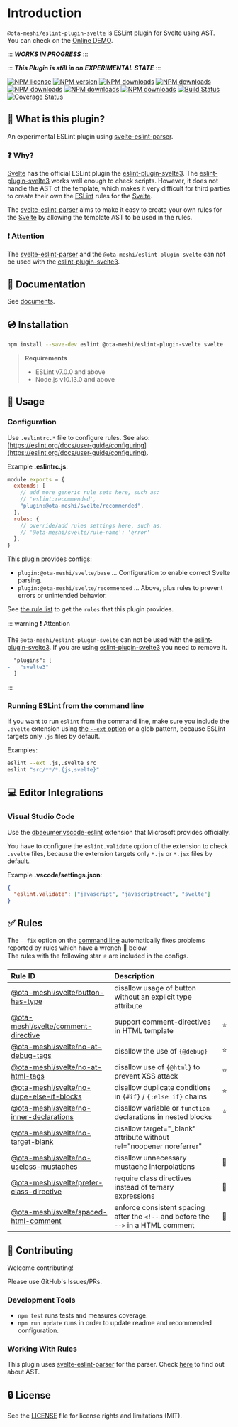 # Introduction

`@ota-meshi/eslint-plugin-svelte` is ESLint plugin for Svelte using AST.  
You can check on the [Online DEMO](https://ota-meshi.github.io/eslint-plugin-svelte/playground/).

::: **_WORKS IN PROGRESS_** :::

::: **_This Plugin is still in an EXPERIMENTAL STATE_** :::

[![NPM license](https://img.shields.io/npm/l/@ota-meshi/eslint-plugin-svelte.svg)](https://www.npmjs.com/package/@ota-meshi/eslint-plugin-svelte)
[![NPM version](https://img.shields.io/npm/v/@ota-meshi/eslint-plugin-svelte.svg)](https://www.npmjs.com/package/@ota-meshi/eslint-plugin-svelte)
[![NPM downloads](https://img.shields.io/badge/dynamic/json.svg?label=downloads&colorB=green&suffix=/day&query=$.downloads&uri=https://api.npmjs.org//downloads/point/last-day/@ota-meshi/eslint-plugin-svelte&maxAge=3600)](http://www.npmtrends.com/@ota-meshi/eslint-plugin-svelte)
[![NPM downloads](https://img.shields.io/npm/dw/@ota-meshi/eslint-plugin-svelte.svg)](http://www.npmtrends.com/@ota-meshi/eslint-plugin-svelte)
[![NPM downloads](https://img.shields.io/npm/dm/@ota-meshi/eslint-plugin-svelte.svg)](http://www.npmtrends.com/@ota-meshi/eslint-plugin-svelte)
[![NPM downloads](https://img.shields.io/npm/dy/@ota-meshi/eslint-plugin-svelte.svg)](http://www.npmtrends.com/@ota-meshi/eslint-plugin-svelte)
[![NPM downloads](https://img.shields.io/npm/dt/@ota-meshi/eslint-plugin-svelte.svg)](http://www.npmtrends.com/@ota-meshi/eslint-plugin-svelte)
[![Build Status](https://github.com/ota-meshi/eslint-plugin-svelte/workflows/CI/badge.svg?branch=main)](https://github.com/ota-meshi/eslint-plugin-svelte/actions?query=workflow%3ACI)
[![Coverage Status](https://coveralls.io/repos/github/ota-meshi/eslint-plugin-svelte/badge.svg?branch=main)](https://coveralls.io/github/ota-meshi/eslint-plugin-svelte?branch=main)

## :name_badge: What is this plugin?

An experimental ESLint plugin using [svelte-eslint-parser].

### ❓ Why?

[Svelte] has the official ESLint plugin the [eslint-plugin-svelte3]. The [eslint-plugin-svelte3] works well enough to check scripts. However, it does not handle the AST of the template, which makes it very difficult for third parties to create their own the [ESLint] rules for the [Svelte].

The [svelte-eslint-parser] aims to make it easy to create your own rules for the [Svelte] by allowing the template AST to be used in the rules.

### ❗ Attention

The [svelte-eslint-parser] and the `@ota-meshi/eslint-plugin-svelte` can not be used with the [eslint-plugin-svelte3].

[svelte-eslint-parser]: https://www.npmjs.com/package/svelte-eslint-parser
[eslint-plugin-svelte3]: https://github.com/sveltejs/eslint-plugin-svelte3
[eslint]: https://eslint.org/

<!--DOCS_IGNORE_START-->

## :book: Documentation

See [documents](https://ota-meshi.github.io/eslint-plugin-svelte/).

## :cd: Installation

```bash
npm install --save-dev eslint @ota-meshi/eslint-plugin-svelte svelte
```

> **Requirements**
>
> - ESLint v7.0.0 and above
> - Node.js v10.13.0 and above

<!--DOCS_IGNORE_END-->

## :book: Usage

<!--USAGE_SECTION_START-->
<!--USAGE_GUIDE_START-->

### Configuration

Use `.eslintrc.*` file to configure rules. See also: [https://eslint.org/docs/user-guide/configuring](https://eslint.org/docs/user-guide/configuring).

Example **.eslintrc.js**:

```js
module.exports = {
  extends: [
    // add more generic rule sets here, such as:
    // 'eslint:recommended',
    "plugin:@ota-meshi/svelte/recommended",
  ],
  rules: {
    // override/add rules settings here, such as:
    // '@ota-meshi/svelte/rule-name': 'error'
  },
}
```

This plugin provides configs:

- `plugin:@ota-meshi/svelte/base` ... Configuration to enable correct Svelte parsing.
- `plugin:@ota-meshi/svelte/recommended` ... Above, plus rules to prevent errors or unintended behavior.

See [the rule list](https://ota-meshi.github.io/eslint-plugin-svelte/rules/) to get the `rules` that this plugin provides.

::: warning ❗ Attention

The `@ota-meshi/eslint-plugin-svelte` can not be used with the [eslint-plugin-svelte3].
If you are using [eslint-plugin-svelte3] you need to remove it.

```diff
  "plugins": [
-   "svelte3"
  ]
```

:::

### Running ESLint from the command line

If you want to run `eslint` from the command line, make sure you include the `.svelte` extension using [the `--ext` option](https://eslint.org/docs/user-guide/configuring#specifying-file-extensions-to-lint) or a glob pattern, because ESLint targets only `.js` files by default.

Examples:

```bash
eslint --ext .js,.svelte src
eslint "src/**/*.{js,svelte}"
```

## :computer: Editor Integrations

### Visual Studio Code

Use the [dbaeumer.vscode-eslint](https://marketplace.visualstudio.com/items?itemName=dbaeumer.vscode-eslint) extension that Microsoft provides officially.

You have to configure the `eslint.validate` option of the extension to check `.svelte` files, because the extension targets only `*.js` or `*.jsx` files by default.

Example **.vscode/settings.json**:

```json
{
  "eslint.validate": ["javascript", "javascriptreact", "svelte"]
}
```

<!--USAGE_GUIDE_END-->
<!--USAGE_SECTION_END-->

## :white_check_mark: Rules

<!--RULES_SECTION_START-->

The `--fix` option on the [command line](https://eslint.org/docs/user-guide/command-line-interface#fixing-problems) automatically fixes problems reported by rules which have a wrench :wrench: below.  
The rules with the following star :star: are included in the configs.

<!--RULES_TABLE_START-->

| Rule ID | Description |    |
|:--------|:------------|:---|
| [@ota-meshi/svelte/button-has-type](https://ota-meshi.github.io/eslint-plugin-svelte/rules/button-has-type.html) | disallow usage of button without an explicit type attribute |  |
| [@ota-meshi/svelte/comment-directive](https://ota-meshi.github.io/eslint-plugin-svelte/rules/comment-directive.html) | support comment-directives in HTML template | :star: |
| [@ota-meshi/svelte/no-at-debug-tags](https://ota-meshi.github.io/eslint-plugin-svelte/rules/no-at-debug-tags.html) | disallow the use of `{@debug}` | :star: |
| [@ota-meshi/svelte/no-at-html-tags](https://ota-meshi.github.io/eslint-plugin-svelte/rules/no-at-html-tags.html) | disallow use of `{@html}` to prevent XSS attack | :star: |
| [@ota-meshi/svelte/no-dupe-else-if-blocks](https://ota-meshi.github.io/eslint-plugin-svelte/rules/no-dupe-else-if-blocks.html) | disallow duplicate conditions in `{#if}` / `{:else if}` chains | :star: |
| [@ota-meshi/svelte/no-inner-declarations](https://ota-meshi.github.io/eslint-plugin-svelte/rules/no-inner-declarations.html) | disallow variable or `function` declarations in nested blocks | :star: |
| [@ota-meshi/svelte/no-target-blank](https://ota-meshi.github.io/eslint-plugin-svelte/rules/no-target-blank.html) | disallow target="_blank" attribute without rel="noopener noreferrer" |  |
| [@ota-meshi/svelte/no-useless-mustaches](https://ota-meshi.github.io/eslint-plugin-svelte/rules/no-useless-mustaches.html) | disallow unnecessary mustache interpolations | :wrench: |
| [@ota-meshi/svelte/prefer-class-directive](https://ota-meshi.github.io/eslint-plugin-svelte/rules/prefer-class-directive.html) | require class directives instead of ternary expressions | :wrench: |
| [@ota-meshi/svelte/spaced-html-comment](https://ota-meshi.github.io/eslint-plugin-svelte/rules/spaced-html-comment.html) | enforce consistent spacing after the `<!--` and before the `-->` in a HTML comment | :wrench: |

<!--RULES_TABLE_END-->
<!--RULES_SECTION_END-->

<!--DOCS_IGNORE_START-->

## :beers: Contributing

Welcome contributing!

Please use GitHub's Issues/PRs.

### Development Tools

- `npm test` runs tests and measures coverage.
- `npm run update` runs in order to update readme and recommended configuration.

### Working With Rules

This plugin uses [svelte-eslint-parser](https://github.com/ota-meshi/svelte-eslint-parser) for the parser. Check [here](https://ota-meshi.github.io/svelte-eslint-parser/) to find out about AST.

<!--DOCS_IGNORE_END-->

## :lock: License

See the [LICENSE](LICENSE) file for license rights and limitations (MIT).

[svelte]: https://svelte.dev/
